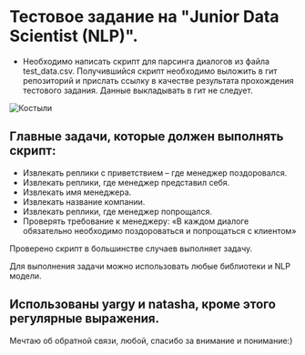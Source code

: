 # Тестовое задание на "Junior Data Scientist (NLP)". 

* Необходимо написать скрипт для парсинга диалогов из файла test_data.csv. Получившийся скрипт необходимо выложить в гит репозиторий и прислать ссылку в качестве результата прохождения тестового задания. Данные выкладывать в гит не следует. 

![Костыли](https://infostart.ru/upload/iblock/6a9/6a91d394ddaef4c0b5f931e31847f0bf.jpg "Костыли")


## Главные задачи, которые должен выполнять скрипт:
* Извлекать реплики с приветствием – где менеджер поздоровался. 
* Извлекать реплики, где менеджер представил себя. 
* Извлекать имя менеджера. 
* Извлекать название компании. 
* Извлекать реплики, где менеджер попрощался.
* Проверять требование к менеджеру: «В каждом диалоге обязательно необходимо поздороваться и попрощаться с клиентом»

Проверено скрипт в большинстве случаев выполняет задачу.

Для выполнения задачи можно использовать любые библиотеки и NLP модели. 

## Использованы yargy и natasha, кроме этого регулярные выражения. 

Мечтаю об обратной связи, любой, спасибо за внимание и понимание:)






